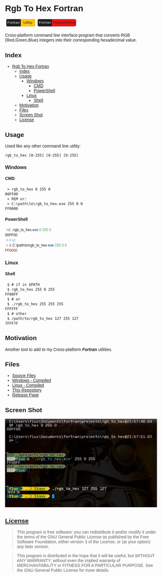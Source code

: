 # Rgb To Hex Fortran
<style type="text/css">
    * {
        font-family: 'Saira Condensed', sans-serif;
    }
    .badge-container {
        position: relative;
        display: inline-flex; 
        align-items: flex-start;
    }
    .badge-container img {
        margin: 0 4px;
    }
</style>
<div class="badge-container">
  <img src="./resource/test.svg" alt="test" width="96">
  <img src="./resource/test1.svg" alt="test1" width="128">
</div>

Cross-platform command line interface program that converts RGB (Red,Green,Blue) integers into their corresponding hexadecimal value.

## Index

- [Rgb To Hex Fortran](#rgb-to-hex-fortran)
  - [Index](#index)
  - [Usage <a name="usage"></a>](#usage)
    - [Windows <a name="windows"></a>](#windows)
      - [CMD <a name="cmd"></a>](#cmd)
      - [PowerShell <a name="Powershell"></a>](#powershell)
    - [Linux <a name="linux"></a>](#linux)
      - [Shell <a name="shell"></a>](#shell)
  - [Motivation <a name="motivation"></a>](#motivation)
  - [Files <a name="files"></a>](#files)
  - [Screen Shot <a name="screen"></a>](#screen-shot)
  - [License <a name="license"></a>](#license)

## Usage <a name="usage"></a>

Used like any other command line utility:

```
rgb_to_hex [0-255] [0-255] [0-255]
```

### Windows <a name="windows"></a>

#### CMD <a name="cmd"></a>

```CMD
 > rgb_to_hex 0 255 0
00FF00
 > REM or:
 > C:\path\to\rgb_to_hex.exe 255 0 0
FF0000
```
#### PowerShell <a name="Powershell"></a>

```PowerShell
 >& ./rgb_to_hex.exe 0 255 0
00FF00
 > # or:
 > & C:\path\to\rgb_to_hex.exe 255 0 0
FF0000
```
### Linux <a name="linux"></a>

#### Shell <a name="shell"></a>

```Shell
 $ # if in $PATH
 $ rgb_to_hex 255 0 255
FF00FF
 $ # or
 $ ./rgb_to_hex 255 255 255
FFFFFF
 $ # other
 $ /path/to/rgb_to_hex 127 255 127
7FFF7F
```

## Motivation <a name="motivation"></a>

Another tool to add to my Cross-platform ***Fortran*** utilities.

## Files <a name="files"></a>

- [Source Files](./source.7z)
- [Windows - Compiled](./compile/windows/rgb_to_hex.exe)
- [Linux - Compiled](./compile/linux/rgb_to_hex)
- [This Repository](https://github.com/Lateralus138/Rgb-To-Hex-Fortran)
- [Release Page](https://lateralus138.github.io/Rgb-To-Hex-Fortran)

## Screen Shot <a name="screen"></a>

![ScreenShot](./resource/screen.png)

## [License](./LICENSE) <a name="license"></a>

>This program is free software: you can redistribute it and/or modify it under the terms of the GNU General Public License as published by the Free Software Foundation, either version 3 of the License, or (at your option) any later version.

>This program is distributed in the hope that it will be useful, but WITHOUT ANY WARRANTY; without even the implied warranty of MERCHANTABILITY or FITNESS FOR A PARTICULAR PURPOSE.  See the GNU General Public License for more details.